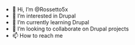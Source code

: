 - 👋 Hi, I’m @Rossetto5x
- 👀 I’m interested in Drupal
- 🌱 I’m currently learning Drupal
- 💞️ I’m looking to collaborate on Drupal projects
- 📫 How to reach me 

<!---
Rossetto5x/Rossetto5x is a ✨ special ✨ repository because its `README.md` (this file) appears on your GitHub profile.
You can click the Preview link to take a look at your changes.
--->
